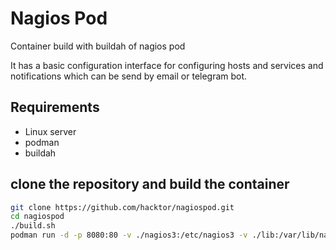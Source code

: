 # Nagios Pod
Container build with buildah of nagios pod

It has a basic configuration interface for configuring hosts and services and notifications which can be send by email or telegram bot.

## Requirements
* Linux server
* podman
* buildah
## clone the repository and build the container
```bash
git clone https://github.com/hacktor/nagiospod.git
cd nagiospod
./build.sh
podman run -d -p 8080:80 -v ./nagios3:/etc/nagios3 -v ./lib:/var/lib/nagios3 --name nagiospod nagiospod
```
